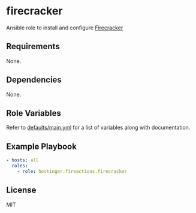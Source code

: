 # firecracker

Ansible role to install and configure [Firecracker](https://firecracker-microvm.github.io/)

## Requirements

None.

## Dependencies

None.

## Role Variables

Refer to [defaults/main.yml](defaults/main.yml) for a list of variables along with documentation.

## Example Playbook

```yaml
- hosts: all
  roles:
    - role: hostinger.fireactions.firecracker
```

## License

MIT

